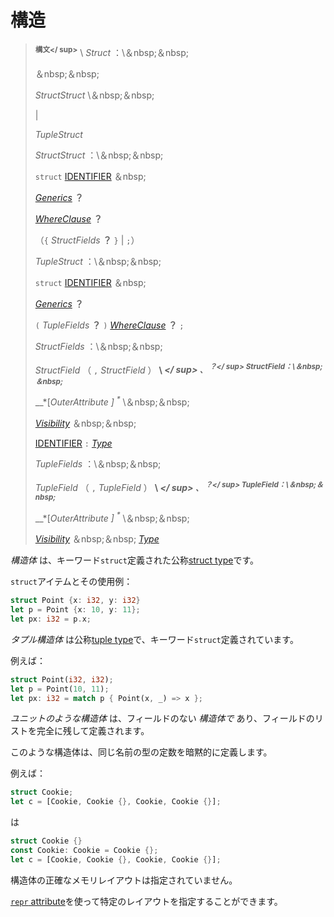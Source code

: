 # <!--Structs--> 構造

> <!--**<sup>Syntax</sup>** \  _Struct_ :\ &nbsp;&nbsp;-->
> **<sup>構文</ sup>** \  _Struct_ ：\＆nbsp;＆nbsp;
> <!--&nbsp;&nbsp;-->
> ＆nbsp;＆nbsp;
> <!-- _StructStruct_  \ &nbsp;&nbsp;-->
>  _StructStruct_  \＆nbsp;＆nbsp;
> <!--|-->
> |
> <!-- _TupleStruct_ -->
>  _TupleStruct_ 
> 
> <!-- _StructStruct_ :\ &nbsp;&nbsp;-->
>  _StructStruct_ ：\＆nbsp;＆nbsp;
> <!--`struct` [IDENTIFIER] &nbsp;-->
> `struct` [IDENTIFIER] ＆nbsp;
> <!--[_Generics_]  __?__ -->
> [_Generics_]  __？__ 
> <!--[_WhereClause_]  __?__ -->
> [_WhereClause_]  __？__ 
> <!--(`{`  _StructFields_   __?__  `}` | `;`)-->
> （`{`  _StructFields_   __？__  `}` | `;`）
> 
> <!-- _TupleStruct_ :\ &nbsp;&nbsp;-->
>  _TupleStruct_ ：\＆nbsp;＆nbsp;
> <!--`struct` [IDENTIFIER] &nbsp;-->
> `struct` [IDENTIFIER] ＆nbsp;
> <!--[_Generics_]  __?__ -->
> [_Generics_]  __？__ 
> <!--`(`  _TupleFields_   __?__  `)` [_WhereClause_]  __?__ -->
> `(`  _TupleFields_   __？__  `)` [_WhereClause_]  __？__ 
> `;`
> <!-- _StructFields_ :\ &nbsp;&nbsp;-->
>  _StructFields_ ：\＆nbsp;＆nbsp;
> <!-- _StructField_  (`,`  _StructField_ )  __\ *</sup> `,`<sup>?</sup> _StructField_:\ &nbsp;&nbsp;*__ -->
>  _StructField_ （ `,`  _StructField_ ）  __\ *</ sup> `、` <sup>？</ sup> _StructField_：\＆nbsp;＆nbsp;*__ 
> <!-- __*[_OuterAttribute_]<sup>\*__  \ &nbsp;&nbsp;-->
>  __*[_OuterAttribute _] <sup> \*__  \＆nbsp;＆nbsp;
> <!--[_Visibility_] &nbsp;&nbsp;-->
> [_Visibility_] ＆nbsp;＆nbsp;
> <!--[IDENTIFIER] `:` [_Type_]-->
> [IDENTIFIER] `:` [_Type_]
> 
> <!-- _TupleFields_ :\ &nbsp;&nbsp;-->
>  _TupleFields_ ：\＆nbsp;＆nbsp;
> <!-- _TupleField_  (`,`  _TupleField_ )  __\ *</sup> `,`<sup>?</sup> _TupleField_:\ &nbsp;&nbsp;*__ -->
>  _TupleField_ （ `,`  _TupleField_ ）  __\ *</ sup> `、` <sup>？</ sup> _TupleField_：\＆nbsp;＆nbsp;*__ 
> <!-- __*[_OuterAttribute_]<sup>\*__  \ &nbsp;&nbsp;-->
>  __*[_OuterAttribute _] <sup> \*__  \＆nbsp;＆nbsp;
> <!--[_Visibility_] &nbsp;&nbsp;-->
> [_Visibility_] ＆nbsp;＆nbsp;
> [_Type_]

<!--A  _struct_  is a nominal [struct type] defined with the keyword `struct`.-->
 _構造体_ は、キーワード`struct`定義された公称[struct type]です。

<!--An example of a `struct` item and its use:-->
`struct`アイテムとその使用例：

```rust
struct Point {x: i32, y: i32}
let p = Point {x: 10, y: 11};
let px: i32 = p.x;
```

<!--A  _tuple struct_  is a nominal [tuple type], also defined with the keyword `struct`.-->
 _タプル構造体_ は公称[tuple type]で、キーワード`struct`定義されています。
<!--For example:-->
例えば：

<!--[struct type]: types.html#struct-types
 [tuple type]: types.html#tuple-types
-->
[struct type]: types.html#struct-types
 [tuple type]: types.html#tuple-types


```rust
struct Point(i32, i32);
let p = Point(10, 11);
let px: i32 = match p { Point(x, _) => x };
```

<!--A  _unit-like struct_  is a struct without any fields, defined by leaving off the list of fields entirely.-->
 _ユニットのような構造体_ は、フィールドのない _構造体で_ あり、フィールドのリストを完全に残して定義されます。
<!--Such a struct implicitly defines a constant of its type with the same name.-->
このような構造体は、同じ名前の型の定数を暗黙的に定義します。
<!--For example:-->
例えば：

```rust
struct Cookie;
let c = [Cookie, Cookie {}, Cookie, Cookie {}];
```

<!--is equivalent to-->
は

```rust
struct Cookie {}
const Cookie: Cookie = Cookie {};
let c = [Cookie, Cookie {}, Cookie, Cookie {}];
```

<!--The precise memory layout of a struct is not specified.-->
構造体の正確なメモリレイアウトは指定されていません。
<!--One can specify a particular layout using the [`repr` attribute].-->
[`repr` attribute]を使って特定のレイアウトを指定することができます。

[`repr` attribute]: attributes.html#ffi-attributes

<!--[_OuterAttribute_]: attributes.html
 [IDENTIFIER]: identifiers.html
 [_Generics_]: items/generics.html
 [_WhereClause_]: items/generics.html#where-clauses
 [_Visibility_]: visibility-and-privacy.html
 [_Type_]: types.html
-->
[_OuterAttribute_]: attributes.html
 [IDENTIFIER]: identifiers.html
 [_Generics_]: items/generics.html
 [_WhereClause_]: items/generics.html#where-clauses
 [_Visibility_]: visibility-and-privacy.html
 [_Type_]: types.html

